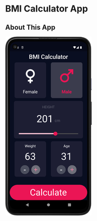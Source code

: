# BMI Calculator App


## About This App

<img src="https://github.com/RomitKatrodiya/BMI_Calculator/blob/master/images/Screenshot_20220819_202853.png" style=" height:570px; " data-target="animated-image.originalImage">
